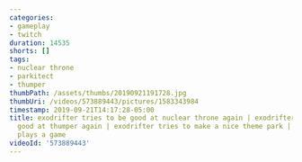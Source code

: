 ```yaml
---
categories:
- gameplay
- twitch
duration: 14535
shorts: []
tags:
- nuclear throne
- parkitect
- thumper
thumbPath: /assets/thumbs/20190921191728.jpg
thumbUri: /videos/573889443/pictures/1583343984
timestamp: 2019-09-21T14:17:28-05:00
title: exodrifter tries to be good at nuclear throne again | exodrifter tries to be
  good at thumper again | exodrifter tries to make a nice theme park | exodrifter
  plays a game
videoId: '573889443'
---
```

